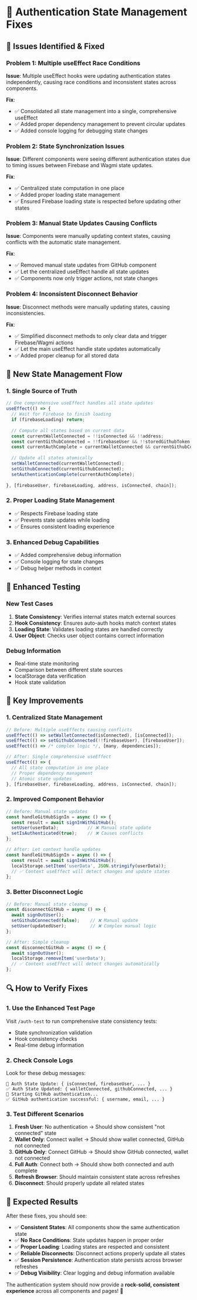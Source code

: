 # 🔧 Authentication State Management Fixes

## 🚨 **Issues Identified & Fixed**

### **Problem 1: Multiple useEffect Race Conditions**
**Issue**: Multiple useEffect hooks were updating authentication states independently, causing race conditions and inconsistent states across components.

**Fix**: 
- ✅ Consolidated all state management into a single, comprehensive useEffect
- ✅ Added proper dependency management to prevent circular updates
- ✅ Added console logging for debugging state changes

### **Problem 2: State Synchronization Issues**
**Issue**: Different components were seeing different authentication states due to timing issues between Firebase and Wagmi state updates.

**Fix**:
- ✅ Centralized state computation in one place
- ✅ Added proper loading state management
- ✅ Ensured Firebase loading state is respected before updating other states

### **Problem 3: Manual State Updates Causing Conflicts**
**Issue**: Components were manually updating context states, causing conflicts with the automatic state management.

**Fix**:
- ✅ Removed manual state updates from GitHub component
- ✅ Let the centralized useEffect handle all state updates
- ✅ Components now only trigger actions, not state changes

### **Problem 4: Inconsistent Disconnect Behavior**
**Issue**: Disconnect methods were manually updating states, causing inconsistencies.

**Fix**:
- ✅ Simplified disconnect methods to only clear data and trigger Firebase/Wagmi actions
- ✅ Let the main useEffect handle state updates automatically
- ✅ Added proper cleanup for all stored data

## 🔄 **New State Management Flow**

### **1. Single Source of Truth**
```javascript
// One comprehensive useEffect handles all state updates
useEffect(() => {
  // Wait for Firebase to finish loading
  if (firebaseLoading) return;
  
  // Compute all states based on current data
  const currentWalletConnected = !!isConnected && !!address;
  const currentGithubConnected = !!firebaseUser && !!storedGithubToken;
  const currentAuthComplete = currentWalletConnected && currentGithubConnected;
  
  // Update all states atomically
  setWalletConnected(currentWalletConnected);
  setGithubConnected(currentGithubConnected);
  setAuthenticationComplete(currentAuthComplete);
  
}, [firebaseUser, firebaseLoading, address, isConnected, chain]);
```

### **2. Proper Loading State Management**
- ✅ Respects Firebase loading state
- ✅ Prevents state updates while loading
- ✅ Ensures consistent loading experience

### **3. Enhanced Debug Capabilities**
- ✅ Added comprehensive debug information
- ✅ Console logging for state changes
- ✅ Debug helper methods in context

## 🧪 **Enhanced Testing**

### **New Test Cases**
1. **State Consistency**: Verifies internal states match external sources
2. **Hook Consistency**: Ensures auto-auth hooks match context states
3. **Loading State**: Validates loading states are handled correctly
4. **User Object**: Checks user object contains correct information

### **Debug Information**
- Real-time state monitoring
- Comparison between different state sources
- localStorage data verification
- Hook state validation

## 🎯 **Key Improvements**

### **1. Centralized State Management**
```javascript
// Before: Multiple useEffects causing conflicts
useEffect(() => setWalletConnected(isConnected), [isConnected]);
useEffect(() => setGithubConnected(!!firebaseUser), [firebaseUser]);
useEffect(() => /* complex logic */, [many, dependencies]);

// After: Single comprehensive useEffect
useEffect(() => {
  // All state computation in one place
  // Proper dependency management
  // Atomic state updates
}, [firebaseUser, firebaseLoading, address, isConnected, chain]);
```

### **2. Improved Component Behavior**
```javascript
// Before: Manual state updates
const handleGitHubSignIn = async () => {
  const result = await signInWithGitHub();
  setUser(userData);           // ❌ Manual state update
  setIsAuthenticated(true);    // ❌ Causes conflicts
};

// After: Let context handle updates
const handleGitHubSignIn = async () => {
  const result = await signInWithGitHub();
  localStorage.setItem('userData', JSON.stringify(userData));
  // ✅ Context useEffect will detect changes and update states
};
```

### **3. Better Disconnect Logic**
```javascript
// Before: Manual state cleanup
const disconnectGitHub = async () => {
  await signOutUser();
  setGithubConnected(false);    // ❌ Manual update
  setUser(updatedUser);         // ❌ Complex manual logic
};

// After: Simple cleanup
const disconnectGitHub = async () => {
  await signOutUser();
  localStorage.removeItem('userData');
  // ✅ Context useEffect will detect changes automatically
};
```

## 🔍 **How to Verify Fixes**

### **1. Use the Enhanced Test Page**
Visit `/auth-test` to run comprehensive state consistency tests:
- State synchronization validation
- Hook consistency checks
- Real-time debug information

### **2. Check Console Logs**
Look for these debug messages:
```
🔄 Auth State Update: { isConnected, firebaseUser, ... }
✅ Auth State Updated: { walletConnected, githubConnected, ... }
🔐 Starting GitHub authentication...
✅ GitHub authentication successful: { username, email, ... }
```

### **3. Test Different Scenarios**
1. **Fresh User**: No authentication → Should show consistent "not connected" state
2. **Wallet Only**: Connect wallet → Should show wallet connected, GitHub not connected
3. **GitHub Only**: Connect GitHub → Should show GitHub connected, wallet not connected
4. **Full Auth**: Connect both → Should show both connected and auth complete
5. **Refresh Browser**: Should maintain consistent state across refreshes
6. **Disconnect**: Should properly update all related states

## 🎉 **Expected Results**

After these fixes, you should see:
- ✅ **Consistent States**: All components show the same authentication state
- ✅ **No Race Conditions**: State updates happen in proper order
- ✅ **Proper Loading**: Loading states are respected and consistent
- ✅ **Reliable Disconnects**: Disconnect actions properly update all states
- ✅ **Session Persistence**: Authentication state persists across browser refreshes
- ✅ **Debug Visibility**: Clear logging and debug information available

The authentication system should now provide a **rock-solid, consistent experience** across all components and pages! 🚀
